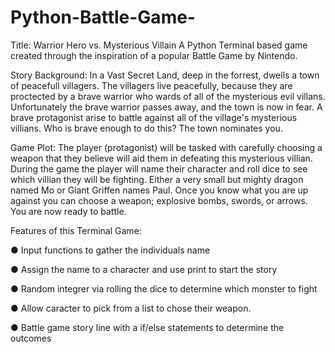 # Python-Battle-Game-
Title: Warrior Hero vs. Mysterious Villain
A Python Terminal based game created through the inspiration of a popular Battle Game by Nintendo.

Story Background: In a Vast Secret Land, deep in the forrest, dwells a town of peacefull villagers. The villagers live peacefully, because they are proctected by a brave warrior who wards of all of the mysterious evil villans. Unfortunately the brave warrior passes away, and the town is now in fear. A brave protagonist arise to battle against all of the village's mysterious villians. Who is brave enough to do this? The town nominates you.


Game Plot: The player (protagonist) will be tasked with carefully choosing a weapon that they believe will aid them in defeating this mysterious villian.
During the game the player will name their character and roll dice to see which villian they will be fighting. Either a very small but mighty dragon named Mo or Giant Griffen names Paul. Once you know what you are up against you can choose a weapon; explosive bombs, swords, or arrows. You are now ready to battle. 

Features of this Terminal Game: 

● Input functions to gather the individuals name

● Assign the name to a character and use print to start the story

● Random integrer via rolling the dice to determine which monster to fight

● Allow caracter to pick from a list to chose their weapon.

● Battle game story line with a if/else statements to determine the outcomes






